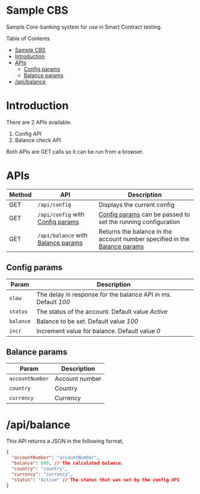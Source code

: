 # Sample CBS
Sample Core-banking system for use in Smart Contract testing.

Table of Contents

- [Sample CBS](#sample-cbs)
- [Introduction](#introduction)
- [APIs](#apis)
	- [Config params](#config-params)
	- [Balance params](#balance-params)
- [/api/balance](#apibalance)


# Introduction

There are 2 APIs available. 

1. Config API
2. Balance check API

Both APIs are GET calls so it can be run from a browser.

# APIs

| Method | API | Description |
|-|-|-|
| GET | `/api/config` | Displays the current config |
| GET | `/api/config` with [Config params](#config-params) | [Config params](#config-params) can be passed to set the running configuration |
| GET | `/api/balance` with [Balance params](#balance-params) | Returns the balance in the account number specified in the [Balance params](#balance-params) |

## Config params

| Param | Description |
|-|-|
| `slow` | The delay in response for the balance API in ms. Default *100* |
| `status` | The status of the account. Default value *Active* |
| `balance` | Balance to be set. Default value *100* |
| `incr` | Increment value for balance. Default value *0* |


## Balance params

| Param | Description |
|-|-|
| `accountNumber` | Account number |
| `country` | Country | 
| `currency` | Currency | 

# /api/balance

This API returns a JSON in the following format, 

```json
{
  "accountNumber": "accountNumber",
  "balance": 600, // The calculated balance.
  "country": "country",
  "currency": "currency",
  "status": "Active" // The status that was set by the config API
}
```